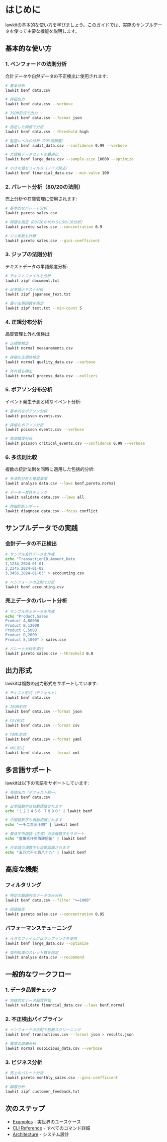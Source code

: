 # はじめに

lawkitの基本的な使い方を学びましょう。このガイドでは、実際のサンプルデータを使って主要な機能を説明します。

## 基本的な使い方

### 1. ベンフォードの法則分析

会計データや自然データの不正検出に使用されます:

```bash
# 基本分析
lawkit benf data.csv

# 詳細出力
lawkit benf data.csv --verbose

# JSON形式で出力
lawkit benf data.csv --format json

# 指定した闾値で分析
lawkit benf data.csv --threshold high

# 監査レベルの分析（99%信頼度）
lawkit benf audit_data.csv --confidence 0.99 --verbose

# 大規模データセットの最適化
lawkit benf large_data.csv --sample-size 10000 --optimize

# 小さな値をフィルタ（ノイズ除去）
lawkit benf financial_data.csv --min-value 100
```

### 2. パレート分析（80/20の法則）

売上分析や在庫管理に使用されます:

```bash
# 基本的なパレート分析
lawkit pareto sales.csv

# 闾値を指定（80/20の代わりに90/10分析）
lawkit pareto sales.csv --concentration 0.9

# ジニ係数も計算
lawkit pareto sales.csv --gini-coefficient
```

### 3. ジップの法則分析

テキストデータの単語頻度分析:

```bash
# テキストファイルを分析
lawkit zipf document.txt

# 日本語テキスト分析
lawkit zipf japanese_text.txt

# 最小出現回数を指定
lawkit zipf text.txt --min-count 5
```

### 4. 正規分布分析

品質管理と外れ値検出:

```bash
# 正規性検定
lawkit normal measurements.csv

# 詳細な正規性検定
lawkit normal quality_data.csv --verbose

# 外れ値も検出
lawkit normal process_data.csv --outliers
```

### 5. ポアソン分布分析

イベント発生予測と稀なイベント分析:

```bash
# 基本的なポアソン分析
lawkit poisson events.csv

# 詳細なポアソン分析
lawkit poisson events.csv --verbose

# 高信頼度分析
lawkit poisson critical_events.csv --confidence 0.99 --verbose
```

### 6. 多法則比較

複数の統計法則を同時に適用した包括的分析:

```bash
# 多法則分析と推奨事項
lawkit analyze data.csv --laws benf,pareto,normal

# データ一貫性チェック
lawkit validate data.csv --laws all

# 詳細診断レポート
lawkit diagnose data.csv --focus conflict
```

## サンプルデータでの実践

### 会計データの不正検出

```bash
# サンプル会計データを作成
echo "TransactionID,Amount,Date
1,1234,2024-01-01
2,2345,2024-01-02
3,3456,2024-01-03" > accounting.csv

# ベンフォードの法則で分析
lawkit benf accounting.csv
```

### 売上データのパレート分析

```bash
# サンプル売上データを作成
echo "Product,Sales
Product A,80000
Product B,12000
Product C,5000
Product D,2000
Product E,1000" > sales.csv

# パレート分析を実行
lawkit pareto sales.csv --threshold 0.8
```

## 出力形式

lawkitは複数の出力形式をサポートしています:

```bash
# テキスト形式（デフォルト）
lawkit benf data.csv

# JSON形式
lawkit benf data.csv --format json

# CSV形式
lawkit benf data.csv --format csv

# YAML形式
lawkit benf data.csv --format yaml

# XML形式
lawkit benf data.csv --format xml
```

## 多言語サポート

lawkitは以下の言語をサポートしています:

```bash
# 英語出力（デフォルト統一）
lawkit benf data.csv

# 日本語数字は自動認識されます
echo "１２３４５６ ７８９０" | lawkit benf

# 中国語数字も自動認識されます
echo "一千二百三十四" | lawkit benf

# 繁体字中国語（古式）の金融数字もサポート
echo "壹萬貳仟參佰肆拾伍" | lawkit benf

# 日本語の漢数字も自動認識されます
echo "五万六千七百八十九" | lawkit benf
```

## 高度な機能

### フィルタリング

```bash
# 特定の範囲内のデータのみ分析
lawkit benf data.csv --filter ">=1000"

# 闾値設定
lawkit pareto sales.csv --concentration 0.95
```

### パフォーマンスチューニング

```bash
# 大きなファイルにはサンプリングを使用
lawkit benf large_data.csv --optimize

# 並列処理のスレッド数を指定
lawkit analyze data.csv --recommend
```

## 一般的なワークフロー

### 1. データ品質チェック
```bash
# 包括的なデータ品質評価
lawkit validate financial_data.csv --laws benf,normal
```

### 2. 不正検出パイプライン
```bash
# ベンフォードの法則で初期スクリーニング
lawkit benf transactions.csv --format json > results.json

# 異常の詳細分析
lawkit normal suspicious_data.csv --verbose
```

### 3. ビジネス分析
```bash
# 売上のパレート分析
lawkit pareto monthly_sales.csv --gini-coefficient

# 顧客分析
lawkit zipf customer_feedback.txt
```

## 次のステップ

- [Examples](examples.md) - 実世界のユースケース
- [CLI Reference](../reference/cli-reference.md) - すべてのコマンド詳細
- [Architecture](../guides/architecture.md) - システム設計